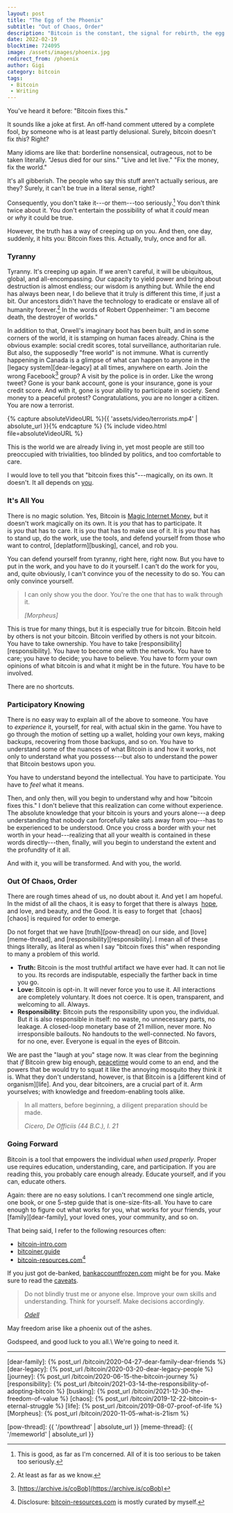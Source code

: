 ```yaml
---
layout: post
title: "The Egg of the Phoenix"
subtitle: "Out of Chaos, Order"
description: "Bitcoin is the constant, the signal for rebirth, the egg of the phoenix."
date: 2022-02-19
blocktime: 724095
image: /assets/images/phoenix.jpg
redirect_from: /phoenix
author: Gigi
category: bitcoin
tags:
 - Bitcoin
 - Writing
---
```


You've heard it before: \"Bitcoin fixes this.\"

It sounds like a joke at first. An off-hand comment uttered by a
complete fool, by someone who is at least partly delusional. Surely,
bitcoin doesn\'t fix *this*? Right?

Many idioms are like that: borderline nonsensical, outrageous, not to be
taken literally. \"Jesus died for our sins.\" \"Live and let live.\"
\"Fix the money, fix the world.\"

It\'s all gibberish. The people who say this stuff aren\'t actually
serious, are they? Surely, it can\'t be true in a literal sense, right?

Consequently, you don\'t take it---or them---too seriously.[^seriously]  You don\'t
think twice about it. You don\'t entertain the possibility of what it *could*
mean or *why* it could be true. 

However, the truth has a way of creeping up on you. And then, one day,
suddenly, it hits you: Bitcoin fixes this. Actually, truly, once and for
all.

### Tyranny

Tyranny. It\'s creeping up again. If we aren\'t careful, it will be
ubiquitous, global, and all-encompassing. Our capacity to yield power
and bring about destruction is almost endless; our wisdom is anything
but. While the end has always been near, I do believe that it truly is
different this time, if just a bit. Our ancestors didn\'t have the
technology to eradicate or enslave all of humanity forever.[^aliens]
In the words of Robert Oppenheimer: \"I am
become death, the destroyer of worlds.\" 

In addition to that, Orwell\'s imaginary boot has been built,
and in some corners of the world, it is stamping on human faces already.
China is the obvious example: social credit scores, total surveillance,
authoritarian rule. But also, the supposedly \"free world\" is not
immune. What is currently happening in Canada is a glimpse of what can
happen to anyone in the [legacy system][dear-legacy] at all times, anywhere on
earth. Join the wrong Facebook[^facebook] group? A visit by the police is in order.
Like the wrong tweet? Gone is your bank account, gone is your insurance,
gone is your credit score. And with it, gone is your ability to
participate in society. Send money to a peaceful protest?
Congratulations, you are no longer a citizen. You are now a terrorist.

{% capture absoluteVideoURL %}{{ 'assets/video/terrorists.mp4' | absolute_url }}{% endcapture %}
{% include video.html file=absoluteVideoURL %}

This is the world we are already living in, yet most people are still
too preoccupied with trivialities, too blinded by politics, and too
comfortable to care.

I would love to tell you that \"bitcoin fixes this\"---magically, on its
own. It doesn't. It all depends
on [you](https://twitter.com/dergigi/status/1462554586829500420?s=20&t=g1j4quHdS6gkLCY2aVKtHQ).

### It\'s All You

There is no magic solution. Yes, Bitcoin is [Magic Internet
Money](https://21-ways.com/3/), but it doesn\'t work
magically on its own. It is *you* that has to participate. It
is *you* that has to care. It is *you* that has to make use of it. It
is *you* that has to stand up, do the work, use the tools, and defend
yourself from those who want to control, [deplatform][busking], cancel, and rob
you. 

You can defend yourself from tyranny, right here, right now. But you
have to put in the work, and you have to do it yourself. I can\'t do the
work for you, and, quite obviously, I can\'t convince you of the
necessity to do so. You can only convince yourself.

> I can only show you the door. You\'re the one that has to walk through it.
>
> <cite>[Morpheus]</cite>

This is true for many things, but it is especially true for bitcoin.
Bitcoin held by others is not your bitcoin. Bitcoin verified by others
is not your bitcoin. You have to take ownership. You have to
take [responsibility][responsibility].
You have to become one with the network. You have to care; you have to
decide; you have to believe. You have to form your own opinions of what
bitcoin is and what it might be in the future. You have to be involved. 

There are no shortcuts.

### Participatory Knowing

There is no easy way to explain all of the above to someone. You have
to *experience* it, yourself, for real, with actual skin in the game.
You have to go through the motion of setting up a wallet, holding your
own keys, making backups, recovering from those backups, and so on. You
have to understand some of the nuances of what Bitcoin is and how it
works, not only to understand what you possess---but also to understand
the power that Bitcoin bestows upon you. 

You have to understand beyond the intellectual. You have to participate.
You have to *feel* what it means.

Then, and only then, will you begin to understand why and how \"bitcoin
fixes this.\" I don\'t believe that this realization can come without
experience. The absolute knowledge that your bitcoin is yours and yours
alone---a deep understanding that nobody can forcefully take sats away
from you---has to be experienced to be understood. Once you cross a
border with your net worth in your head---realizing that all your wealth
is contained in these words directly---then, finally, will you begin to
understand the extent and the profundity of it all.

And with it, you will be transformed. And with you, the world. 

### Out Of Chaos, Order

There are rough times ahead of us, no doubt about it. And yet I am
hopeful. In the midst of all the chaos, it is easy to forget that there
is always  [hope](https://www.hope.com/), and love, and
beauty, and the Good. It is easy to forget that 
[chaos][chaos] is
required for order to emerge. 

Do not forget that we have [truth][pow-thread] on our side, and
[love][meme-thread], and [responsibility][responsibility].
I mean all of these things literally, as literal as when I say \"bitcoin
fixes this\" when responding to many a problem of this world. 

-   **Truth:** Bitcoin is the most truthful artifact we have ever had.
    It can not lie to you. Its records are indisputable, especially the
    farther back in time you go. 
-   **Love:** Bitcoin is opt-in. It will never force you to use it. All
    interactions are completely voluntary. It does not coerce. It is
    open, transparent, and welcoming to all. Always. 
-   **Responsibility**: Bitcoin puts the responsibility upon you, the individual.
    But it is also responsible in itself: no waste, no unnecessary parts, no
    leakage. A closed-loop monetary base of 21 million, never more. No
    irresponsible bailouts. No handouts to the well-connected. No favors, for no
    one, ever. Everyone is equal in the eyes of Bitcoin.

We are past the \"laugh at you\" stage now. It was clear from the
beginning that *if* Bitcoin grew big
enough, [peacetime](https://twitter.com/dergigi/status/1303264736579121152?s=20&t=VSzDAcNhwAWSEbH_oG8jXQ) would
come to an end, and the powers that be would try to squat it like the
annoying mosquito they think it is. What they don\'t understand,
however, is that Bitcoin is a [different kind of organism][life].
And you, dear bitcoiners, are a crucial part of it. Arm yourselves; with
knowledge and freedom-enabling tools alike. 

> In all matters, before beginning, a diligent preparation should be
> made.
>
> <cite>Cicero, *De Officiis* (44 B.C.), I. 21</cite>

### Going Forward

Bitcoin is a tool that empowers the individual *when used properly*.
Proper use requires education, understanding, care, and participation.
If you are reading this, you probably care enough already. Educate
yourself, and if you can, educate others.

Again: there are no easy solutions. I can\'t recommend one single
article, one book, or one 5-step guide that is one-size-fits-all. You
have to care enough to figure out what works for you, what works for
your friends, your [family][dear-family], your loved ones, your community, and so on. 

That being said, I refer to the following resources often:

* [bitcoin-intro.com](https://bitcoin-intro.com/)
* [bitcoiner.guide](https://bitcoiner.guide/)
* [bitcoin-resources.com](https://bitcoin-resources.com/)[^br]

If you just got
de-banked, [bankaccountfrozen.com](https://bankaccountfrozen.com/) might
be for you. Make sure to read
the [caveats](https://bankaccountfrozen.com/caveats.html). 

> Do not blindly trust me or anyone else. Improve your own skills and
> understanding. Think for yourself. Make decisions accordingly.
>
> <cite>[Odell]</cite>

May freedom arise like a phoenix out of the ashes. 

Godspeed, and good luck to you all.\\
We\'re going to need it.

---

[^seriously]: This is good, as far as I\'m concerned. All of it is too serious to be taken too seriously.
[^aliens]: At least as far as we know.
[^br]: Disclosure: [bitcoin-resources.com](https://bitcoin-resources.com) is mostly curated by myself.
[^facebook]: [https://archive.is/coBob](https://archive.is/coBob)


[dear-family]: {% post_url /bitcoin/2020-04-27-dear-family-dear-friends %}
[dear-legacy]: {% post_url /bitcoin/2020-03-20-dear-legacy-people %}
[journey]: {% post_url /bitcoin/2020-06-15-the-bitcoin-journey %}
[responsibility]: {% post_url /bitcoin/2021-03-14-the-responsibility-of-adopting-bitcoin %}
[busking]: {% post_url /bitcoin/2021-12-30-the-freedom-of-value %}
[chaos]: {% post_url /bitcoin/2019-12-22-bitcoin-s-eternal-struggle %}
[life]: {% post_url /bitcoin/2019-08-07-proof-of-life %}
[Morpheus]: {% post_url /bitcoin/2020-11-05-what-is-21ism %}

[pow-thread]: {{ '/powthread' | absolute_url }}
[meme-thread]: {{ '/memeworld' | absolute_url }}

[Odell]: https://twitter.com/ODELL/status/1450210122073088001?s=20&t=rwcDTi53TMkF6fmWmMH2Iw
